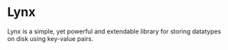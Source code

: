 # Lynx
Lynx is a simple, yet powerful and extendable library for storing datatypes on disk using key-value pairs.
